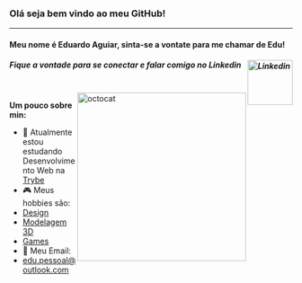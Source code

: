 ### Olá seja bem vindo ao meu GitHub!
<hr />

#### Meu nome é Eduardo Aguiar, sinta-se a vontate para me chamar de Edu!
##### Fique a vontade para se conectar e falar comigo no Linkedin <a href = "https://www.linkedin.com/in/eduardo-aguiar-s/"><img align="right" alt="Linkedin" width="80px" src="https://upload.wikimedia.org/wikipedia/commons/0/01/LinkedIn_Logo.svg"><a/>
<br />
  
  <img align="right" alt="octocat" src="https://user-images.githubusercontent.com/78566280/114638970-220fdf80-9ca3-11eb-9bfd-13ee996cd3f9.png" width="300px"/>
  
**Um pouco sobre min:**

- 🌱 Atualmente estou estudando Desenvolvimento Web na <a href = "https://www.betrybe.com/">Trybe</a>
- :video_game: Meus hobbies são: 
- <a href = "https://www.behance.net/eduardoaguiars">Design</a>
- <a href = "https://www.artstation.com/eduardoaguiar">Modelagem 3D</a>
- <a href = "https://steamcommunity.com/id/ownedslayer/">Games</a>
- :email: Meu Email:
- edu.pessoal@outlook.com

